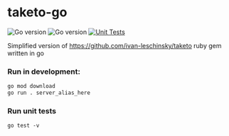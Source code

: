 # taketo-go
![Go version](https://img.shields.io/badge/go-1.17-lightblue)
![Go version](https://img.shields.io/badge/go-1.18-blue)
[![Unit Tests](https://github.com/ivan-leschinsky/taketo-go/actions/workflows/test.yml/badge.svg)](https://github.com/ivan-leschinsky/taketo-go/actions/workflows/test.yml)

Simplified version of https://github.com/ivan-leschinsky/taketo ruby gem written in go


### Run in development:

```sh
go mod download
go run . server_alias_here
```

### Run unit tests

```
go test -v
```
